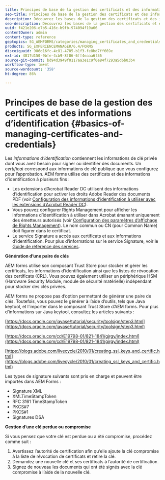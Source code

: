 ```yaml
---
title: Principes de base de la gestion des certificats et des informations d’identification
seo-title: Principes de base de la gestion des certificats et des informations d’identification
description: Découvrez les bases de la gestion des certificats et des informations d’identification.
seo-description: Découvrez les bases de la gestion des certificats et des informations d’identification.
uuid: f421e206-e7b5-416c-b9fb-974094f10a66
contentOwner: admin
content-type: reference
geptopics: SG_AEMFORMS/categories/managing_certificates_and_credentials
products: SG_EXPERIENCEMANAGER/6.4/FORMS
discoiquuid: 986d16fc-4c81-4785-b1f3-fe8bd7ff669e
exl-id: 4817d150-9bfe-4cb9-8f06-6ff4eaaa6f55
source-git-commit: bd94d3949f0117aa3e1c9f0e84f7293a5d6b03b4
workflow-type: tm+mt
source-wordcount: '358'
ht-degree: 86%

---
```


# Principes de base de la gestion des certificats et des informations d’identification {#basics-of-managing-certificates-and-credentials}

Les *informations d’identification* contiennent les informations de clé privée dont vous avez besoin pour signer ou identifier des documents. Un *certificat* correspond aux informations de clé publique que vous configurez pour l’approbation. AEM forms utilise des certificats et des informations d’identification à plusieurs fins :

* Les extensions d’Acrobat Reader DC utilisent des informations d’identification pour activer les droits Adobe Reader des documents PDF (voir [Configuration des informations d’identification à utiliser avec les extensions d’Acrobat Reader DC](/help/forms/using/admin-help/configuring-credentials-acrobat-reader-dc.md#configuring-credentials-for-use-with-acrobat-reader-dc-extensions)).
* Vous pouvez configurer Rights Management pour afficher les informations d’identification à utiliser dans Acrobat émanant uniquement des émetteurs autorisés (voir [Configuration des paramètres d’affichage de Rights Management](/help/forms/using/admin-help/configuring-client-server-options.md#configure-document-security-display-settings)). Le nom commun ou CN (pour Common Name) doit figurer dans le certificat.
* Le service Signature a accès aux certificats et aux informations d’identification. Pour plus d’informations sur le service Signature, voir le [Guide de référence des services](https://www.adobe.com/go/learn_aemforms_services_63).

**Génération d’une paire de clés**

AEM forms utilise son composant Trust Store pour stocker et gérer les certificats, les informations d’identification ainsi que les listes de révocation des certificats (CRL). Vous pouvez également utiliser un périphérique HSM (Hardware Security Module, module de sécurité matérielle) indépendant pour stocker des clés privées.

AEM forms ne propose pas d’option permettant de générer une paire de clés. Toutefois, vous pouvez le générer à l’aide d’outils, tels que Java keytool, et l’importer dans le composant Trust Store d’AEM forms. Pour plus d’informations sur Java keytool, consultez les articles suivants :

[https://docs.oracle.com/javase/tutorial/security/toolsign/step3.html](https://docs.oracle.com/javase/tutorial/security/toolsign/step3.html)

[https://docs.oracle.com/cd/E19798-01/821-1841/gjrgy/index.html](https://docs.oracle.com/cd/E19798-01/821-1841/gjrgy/index.html)

[https://blogs.adobe.com/livecycle/2010/01/creating_ssl_keys_and_certific.html](https://blogs.adobe.com/livecycle/2010/01/creating_ssl_keys_and_certific.html)

Les types de signature suivants sont pris en charge et peuvent être importés dans AEM Forms :

* Signature XML
* XMLTimeStampToken
* RFC 3161 TimeStampToken
* PKCS#7
* PKCS#1
* Signatures DSA

**Gestion d’une clé perdue ou compromise**

Si vous pensez que votre clé est perdue ou a été compromise, procédez comme suit :

1. Avertissez l’autorité de certification afin qu’elle ajoute la clé compromise à la liste de révocation de certificats et retire la clé.
1. Demandez une nouvelle clé et ses certificats à l’autorité de certification.
1. Signez de nouveau les documents qui ont été signés avec la clé compromise à l’aide de la nouvelle clé.
